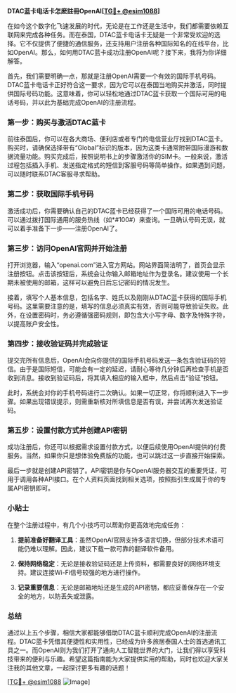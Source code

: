 **DTAC蓝卡电话卡怎麽註冊OpenAI[[TG💪+ @esim1088](https://t.me/s/esim1088)]**

在如今这个数字化飞速发展的时代，无论是在工作还是生活中，我们都需要依赖互联网来完成各种任务。而在泰国，DTAC蓝卡电话卡无疑是一个非常受欢迎的选择。它不仅提供了便捷的通信服务，还支持用户注册各种国际知名的在线平台，比如OpenAI。那么，如何用DTAC蓝卡成功注册OpenAI呢？接下来，我将为你详细解答。

首先，我们需要明确一点，那就是注册OpenAI需要一个有效的国际手机号码。DTAC蓝卡电话卡正好符合这一要求，因为它可以在泰国当地购买并激活，同时提供国际号码功能。这意味着，你可以轻松地通过DTAC蓝卡获取一个国际可用的电话号码，并以此为基础完成OpenAI的注册流程。

### 第一步：购买与激活DTAC蓝卡

前往泰国后，你可以在各大商场、便利店或者专门的电信营业厅找到DTAC蓝卡。购买时，请确保选择带有“Global”标识的版本，因为这类卡通常附带国际漫游和数据流量功能。购买完成后，按照说明书上的步骤激活你的SIM卡。一般来说，激活过程包括插入手机、发送指定格式的短信到客服号码等简单操作。如果遇到问题，可以随时联系DTAC客服寻求帮助。

### 第二步：获取国际手机号码

激活成功后，你需要确认自己的DTAC蓝卡已经获得了一个国际可用的电话号码。可以通过拨打国际通用的服务热线（如*#100#）来查询。一旦确认号码无误，就可以着手准备下一步——注册OpenAI了。

### 第三步：访问OpenAI官网并开始注册

打开浏览器，输入“openai.com”进入官方网站。网站界面简洁明了，首页会显示注册按钮。点击该按钮后，系统会让你输入邮箱地址作为登录名。建议使用一个长期未被使用的邮箱，这样可以避免日后忘记密码的情况发生。

接着，填写个人基本信息，包括名字、姓氏以及刚刚从DTAC蓝卡获得的国际手机号码。这里需要注意的是，填写的信息必须真实有效，否则可能导致验证失败。此外，在设置密码时，务必遵循强密码规则，即包含大小写字母、数字及特殊字符，以提高账户安全性。

### 第四步：接收验证码并完成验证

提交完所有信息后，OpenAI会向你提供的国际手机号码发送一条包含验证码的短信。由于是国际短信，可能会有一定的延迟，请耐心等待几分钟后再检查手机是否收到消息。接收到验证码后，将其填入相应的输入框中，然后点击“验证”按钮。

此时，系统会对你的手机号码进行二次确认。如果一切正常，你将顺利进入下一步骤。如果出现错误提示，则需重新核对所填信息是否有误，并尝试再次发送验证码。

### 第五步：设置付款方式并创建API密钥

成功注册后，你还可以根据需求设置付款方式，以便后续使用OpenAI提供的付费服务。当然，如果你只是想体验免费版的功能，也可以跳过这一步直接开始探索。

最后一步就是创建API密钥了。API密钥是你与OpenAI服务器交互的重要凭证，可用于调用各种API接口。在个人资料页面找到相关选项，按照指引生成属于你的专属API密钥即可。

### 小贴士

在整个注册过程中，有几个小技巧可以帮助你更高效地完成任务：

1. **提前准备好翻译工具**：虽然OpenAI官网支持多语言切换，但部分技术术语可能仍难以理解。因此，建议下载一款可靠的翻译软件备用。
   
2. **保持网络稳定**：无论是接收验证码还是上传资料，都需要良好的网络环境支持。建议连接Wi-Fi信号较强的地方进行操作。

3. **记录重要信息**：无论是邮箱地址还是生成的API密钥，都应妥善保存在一个安全的地方，以防丢失或泄露。

### 总结

通过以上五个步骤，相信大家都能够借助DTAC蓝卡顺利完成OpenAI的注册流程。DTAC蓝卡凭借其便捷性和实用性，已经成为许多旅居泰国人士的首选通讯工具之一。而OpenAI则为我们打开了通向人工智能世界的大门，让我们得以享受科技带来的便利与乐趣。希望这篇指南能为大家提供实用的帮助，同时也欢迎大家关注我的其他文章，一起探讨更多有趣的话题！

[[TG💪+ @esim1088](https://t.me/s/esim1088) ![Image](https://i.postimg.cc/4NQfJmqS/Snipaste-2025-05-13-00-14-12.png)]